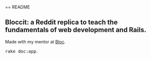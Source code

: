 == README

## Bloccit: a Reddit replica to teach the fundamentals of web development and Rails.

Made with my mentor at [Bloc](http://bloc.io).


<tt>rake doc:app</tt>.
